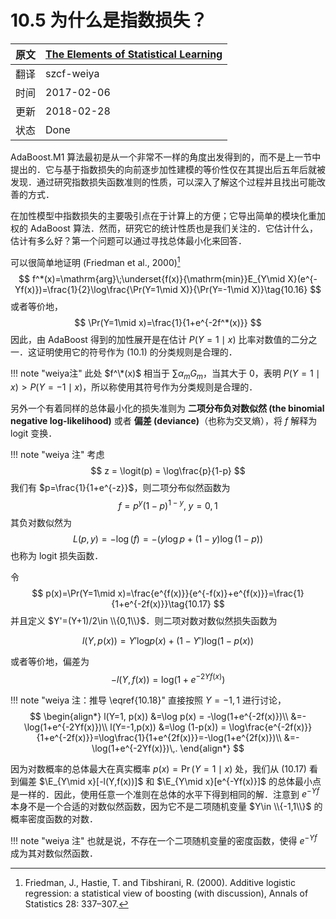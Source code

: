 # 10.5 为什么是指数损失？

| 原文   | [The Elements of Statistical Learning](https://web.stanford.edu/~hastie/ElemStatLearn/printings/ESLII_print12.pdf#page=364) |
| ---- | ---------------------------------------- |
| 翻译   | szcf-weiya                               |
| 时间   | 2017-02-06                               |
| 更新   | 2018-02-28                               |
| 状态 | Done|


AdaBoost.M1 算法最初是从一个非常不一样的角度出发得到的，而不是上一节中提出的．它与基于指数损失的向前逐步加性建模的等价性仅在其提出后五年后就被发现．通过研究指数损失函数准则的性质，可以深入了解这个过程并且找出可能改善的方式．

在加性模型中指数损失的主要吸引点在于计算上的方便；它导出简单的模块化重加权的 AdaBoost 算法．然而，研究它的统计性质也是我们关注的．它估计什么，估计有多么好？第一个问题可以通过寻找总体最小化来回答．

可以很简单地证明 (Friedman et al., 2000)[^1]
$$
f^*(x)=\mathrm{arg}\;\underset{f(x)}{\mathrm{min}}E_{Y\mid X}(e^{-Yf(x)})=\frac{1}{2}\log\frac{\Pr(Y=1\mid X)}{\Pr(Y=-1\mid X)}\tag{10.16}
$$
或者等价地，
$$
\Pr(Y=1\mid x)=\frac{1}{1+e^{-2f^*(x)}}
$$
因此，由 AdaBoost 得到的加性展开是在估计 $P(Y=1\mid x)$ 比率对数值的二分之一．这证明使用它的符号作为 (10.1) 的分类规则是合理的．

!!! note "weiya注"
    此处 $f^\*(x)$ 相当于 $\sum\alpha_mG_m$，当其大于 0，表明 $P(Y=1\mid x)>P(Y=-1\mid x)$，所以称使用其符号作为分类规则是合理的．

另外一个有着同样的总体最小化的损失准则为 **二项分布负对数似然 (the binomial negative log-likelihood)** 或者 **偏差 (deviance)**（也称为交叉熵），将 $f$ 解释为 logit 变换．

!!! note "weiya 注"
    考虑
    $$
    z = \logit(p) = \log\frac{p}{1-p}
    $$
    我们有 $p=\frac{1}{1+e^{-z}}$，则二项分布似然函数为
    $$
    f=p^y(1-p)^{1-y},\; y=0,1
    $$
    其负对数似然为
    $$
    L(p, y) = -\log(f)=-(y\log p+(1-y)\log(1-p))
    $$
    也称为 logit 损失函数．

令
$$
p(x)=\Pr(Y=1\mid x)=\frac{e^{f(x)}}{e^{-f(x)}+e^{f(x)}}=\frac{1}{1+e^{-2f(x)}}\tag{10.17}
$$
并且定义 $Y'=(Y+1)/2\in \\{0,1\\}$．则二项对数对数似然损失函数为

$$
l(Y,p(x))=Y'\mathrm{log}p(x)+(1-Y')\mathrm{log}(1-p(x))
$$

<!--
!!! note "weiya注"
    个人觉得，上式写成
    $$
    l(Y,f(x))=Y'\mathrm{log}f(x)+(1-Y')\mathrm{log}(1-f(x))
    $$
    不会引起误解，当$f(x)=p(x)$时，达到最大值．
-->

或者等价地，偏差为
$$
-l(Y,f(x))=\mathrm{log}(1+e^{-2Yf(x)})\tag{10.18}\label{10.18}
$$

!!! note "weiya 注：推导 \eqref{10.18}"
    直接按照 $Y=-1, 1$ 进行讨论，
    $$
    \begin{align*}
    l(Y=1, p(x)) &=\log p(x) = -\log(1+e^{-2f(x)})\\
    &=-\log(1+e^{-2Yf(x)})\\
    l(Y=-1,p(x)) &=\log (1-p(x)) = \log\frac{e^{-2f(x)}}{1+e^{-2f(x)}}=\log\frac{1}{1+e^{2f(x)}}=-\log(1+e^{2f(x)})\\
    &=-\log(1+e^{-2Yf(x)})\,.
    \end{align*}
    $$

<!--
!!! note "weiya注"
    $$
    l(Y,f(x))=Yf(x)-f(x)-log(1+e^{-2Yf(x)})
    $$
    又
    $$
    Y=1
    $$
-->

因为对数概率的总体最大在真实概率 $p(x)=\Pr(Y=1\mid x)$ 处，我们从 (10.17) 看到偏差 $\E_{Y\mid x}[-l(Y,f(x))]$ 和 $\E_{Y\mid x}[e^{-Yf(x)}]$ 的总体最小点是一样的．因此，使用任意一个准则在总体的水平下得到相同的解．注意到 $e^{-Yf}$ 本身不是一个合适的对数似然函数，因为它不是二项随机变量 $Y\in \\{-1,1\\}$ 的概率密度函数的对数．

!!! note "weiya 注"
    也就是说，不存在一个二项随机变量的密度函数，使得 $e^{-Yf}$ 成为其对数似然函数．

[^1]: Friedman, J., Hastie, T. and Tibshirani, R. (2000). Additive logistic regression: a statistical view of boosting (with discussion), Annals of Statistics 28: 337–307.
